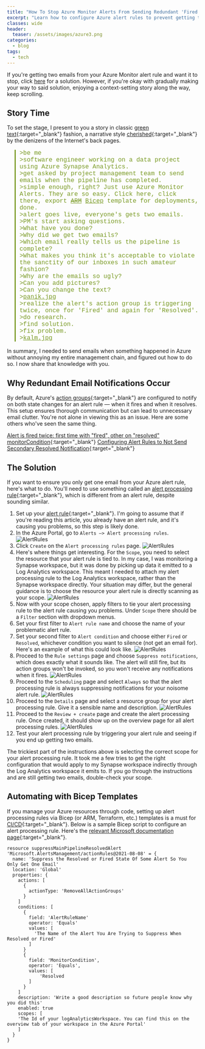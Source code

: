 ```yaml
---
title: "How To Stop Azure Monitor Alerts From Sending Redundant 'Fired' and 'Resolved' Emails"
excerpt: "Learn how to configure Azure alert rules to prevent getting two emails when an alert is fired and then resolved."
classes: wide
header:
  teaser: /assets/images/azure3.png
categories:
  - blog
tags:
  - tech
---
```


<style>
    .greentext {
        color: #789922; /* Classic 4chan green text color */
        font-family: 'Courier New', monospace; /* Monospaced font for authenticity */
        margin-left: 20px;
        font-size: 16px;
    }
    blockquote.greentext {
        border-left: 3px solid #789922; /* Adds a green vertical line before the text */
        padding-left: 10px;
    }
    blockquote.greentext a {
        color: #789922; /* Same green color for links */
        text-decoration: underline; /* Maintains the underline for links */
    }
    blockquote.greentext a:hover {
        color: #4d6626; /* Darker or different green on hover for better interaction feedback */
    }
</style>

If you're getting two emails from your Azure Monitor alert rule and want it to stop, click [here](#the-solution) for a solution. However, if you're okay with gradually making your way to said solution, enjoying a context-setting story along the way, keep scrolling.

## Story Time

To set the stage, I present to you a story in classic [green text](https://knowyourmeme.com/memes/greentext-stories){:target="_blank"} fashion, a narrative style [cherished](https://www.reddit.com/r/greentext/){:target="_blank"} by the denizens of the Internet's back pages.

<blockquote class="greentext">
    >be me<br>
    >software engineer working on a data project using Azure Synapse Analytics.<br>
    >get asked by project management team to send emails when the pipeline has completed.<br>
    >simple enough, right? Just use Azure Monitor Alerts. They are so easy. Click here, click there, export <s><a href="https://learn.microsoft.com/en-us/azure/azure-resource-manager/templates/overview" target="_blank">ARM</a></s> <a href="https://learn.microsoft.com/en-us/azure/azure-resource-manager/bicep/overview?tabs=bicep" target="_blank">Bicep</a> template for deployments, done.<br>
    >alert goes live, everyone's gets two emails.<br>
    >PM's start asking questions.<br>
    >What have you done?<br>
    >Why did we get two emails?<br>
    >Which email really tells us the pipeline is complete?<br>
    >What makes you think it's acceptable to violate the sanctity of our inboxes in such amateur fashion?<br>
    >Why are the emails so ugly?<br>
    >Can you add pictures?<br>
    >Can you change the text?<br>
    ><a href="https://knowyourmeme.com/memes/panik-kalm" target="_blank">panik.jpg</a><br>
    >realize the alert's action group is triggering twice, once for 'Fired' and again for 'Resolved'.<br>
    >do research.<br>
    >find solution.<br>
    >fix problem.<br>
    ><a href="https://knowyourmeme.com/memes/panik-kalm" target="_blank">kalm.jpg</a>
</blockquote>

In summary, I needed to send emails when something happened in Azure without annoying my entire management chain, and figured out how to do so. I now share that knowledge with you.

## Why Redundant Email Notifications Occur

By default, Azure's [action groups](https://learn.microsoft.com/en-us/azure/azure-monitor/alerts/action-groups){:target="_blank"} are configured to notify on both state changes for an alert rule — when it fires and when it resolves. This setup ensures thorough communication but can lead to unnecessary email clutter. You're not alone in viewing this as an issue. Here are some others who've seen the same thing.

[Alert is fired twice: first time with "fired", other on "resolved" monitorCondition](https://github.com/MicrosoftDocs/azure-docs/issues/57247){:target="_blank"}
[Configuring Alert Rules to Not Send Secondary Resolved Notification](https://learn.microsoft.com/en-us/answers/questions/202429/configuring-alert-rules-to-not-send-secondary-reso){:target="_blank"}

## The Solution

If you want to ensure you only get one email from your Azure alert rule, here's what to do. You'll need to use something called an [alert processing rule](https://learn.microsoft.com/en-us/azure/azure-monitor/alerts/alerts-processing-rules?tabs=portal){:target="_blank"}, which is different from an alert rule, despite sounding similar.

1. Set up your [alert rule](https://learn.microsoft.com/en-us/azure/azure-monitor/alerts/alerts-types){:target="_blank"}. I'm going to assume that if you're reading this article, you already have an alert rule, and it's causing you problems, so this step is likely done.
2. In the Azure Portal, go to `Alerts –> Alert processing rules`.
    ![AlertRules](/assets/images/alertprocessingrules.png)
3. Click `Create` on the `Alert processing rules` page.
    ![AlertRules](/assets/images/alertprocessingrules-2.png)
4. Here's where things get interesting. For the `Scope`, you need to select the resource that your alert rule is tied to. In my case, I was monitoring a Synapse workspace, but it was done by picking up data it emitted to a Log Analytics workspace. This meant I needed to attach my alert processing rule to the Log Analytics workspace, rather than the Synapse workspace directly. Your situation may differ, but the general guidance is to choose the resource your alert rule is directly scanning as your scope.
    ![AlertRules](/assets/images/scope.png)
5. Now with your scope chosen, apply filters to tie your alert processing rule to the alert rule causing you problems. Under `Scope` there should be a `Filter` section with dropdown menus.
6. Set your first filter to `Alert rule name` and choose the name of your problematic alert rule.
7. Set your second filter to `Alert condition` and choose either `Fired` or `Resolved`, whichever condition you want to silence (not get an email for). Here's an example of what this could look like.
    ![AlertRules](/assets/images/scopeandfilter.png)
8. Proceed to the `Rule settings` page and choose `Suppress notifications`, which does exactly what it sounds like. The alert will still fire, but its action groups won't be invoked, so you won't receive any notifications when it fires.
    ![AlertRules](/assets/images/rulesettings.png)
9. Proceed to the `Scheduling` page and select `Always` so that the alert processing rule is always suppressing notifications for your noisome alert rule.
    ![AlertRules](/assets/images/scheduling.png)
10. Proceed to the `Details` page and select a resource group for your alert processing rule. Give it a sensible name and description.
    ![AlertRules](/assets/images/detailsscreen.png)
11. Proceed to the `Review + create` page and create the alert processing rule. Once created, it should show up on the overview page for all alert processing rules.
    ![AlertRules](/assets/images/createdalertprocessingrule.png)
12. Test your alert processing rule by triggering your alert rule and seeing if you end up getting two emails.

The trickiest part of the instructions above is selecting the correct scope for your alert processing rule. It took me a few tries to get the right configuration that would apply to my Synapse workspace indirectly through the Log Analytics workspace it emits to. If you go through the instructions and are still getting two emails, double-check your scope.

## Automating with Bicep Templates

If you manage your Azure resources through code, setting up alert processing rules via Bicep (or ARM, Terraform, etc.) templates is a must for [CI/CD](https://en.wikipedia.org/wiki/CI/CD){:target="_blank"}. Below is a sample Bicep script to configure an alert processing rule. Here's the [relevant Microsoft documentation page](https://learn.microsoft.com/en-us/azure/templates/microsoft.alertsmanagement/actionrules?pivots=deployment-language-bicep){:target="_blank"}.

```bicep
resource suppressMainPipelineResolvedAlert 'Microsoft.AlertsManagement/actionRules@2021-08-08' = {
  name: 'Suppress the Resolved or Fired State Of Some Alert So You Only Get One Email'
  location: 'Global'
  properties: {
    actions: [
      {
        actionType: 'RemoveAllActionGroups'
      }
    ]
    conditions: [
      {
        field: 'AlertRuleName'
        operator: 'Equals'
        values: [
          'The Name of the Alert You Are Trying to Suppress When Resolved or Fired'
        ]
      }
      {
        field: 'MonitorCondition',
        operator: 'Equals',
        values: [
            'Resolved
        ]
      }
    ]
    description: 'Write a good description so future people know why you did this'
    enabled: true
    scopes: [
    'The Id of your logAnalyticsWorkspace. You can find this on the overview tab of your workspace in the Azure Portal'
    ]
  }
}
```
